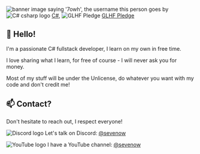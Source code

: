 ![banner image saying '7owh', the username this person goes by](https://github.com/user-attachments/assets/01b8abf3-4436-4683-9ccf-355b4e551f71)
![C# csharp logo](https://github.com/user-attachments/assets/626b08a7-925e-4125-8db2-aa086f44dfb7) [C#](https://en.wikipedia.org/wiki/C_Sharp_(programming_language)), ![GLHF Pledge](https://github.com/user-attachments/assets/2c975b87-042b-4892-98fe-a119756ec76c) [GLHF Pledge](https://anykey.org/pledge)

## 👋 Hello!

I'm a passionate C# fullstack developer, I learn on my own in free time.

I love sharing what I learn, for free of course - I will never ask you for money.

Most of my stuff will be under the Unlicense, do whatever you want with my code and don't credit me!
## 📫 Contact?

Don't hesitate to reach out, I respect everyone!

![Discord logo](https://github.com/user-attachments/assets/1eb8e84b-de53-406a-94fa-37f94dc82847) Let's talk on Discord: [@sevenow](https://discord.com/)

![YouTube logo](https://github.com/user-attachments/assets/dc8bc4f8-e613-4d04-922d-dce2def52e02) I have a YouTube channel: [@sevenow](https://www.youtube.com/@sevenoww)


<!---
1Kxhu/1Kxhu is a ✨ special ✨ repository because its `README.md` (this file) appears on your GitHub profile.
You can click the Preview link to take a look at your changes.
--->
